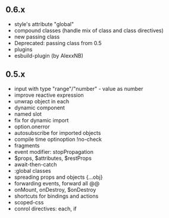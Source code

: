 
## 0.6.x

* style's attribute "global"
* compound classes (handle mix of class and class directives)
* new passing class
* Deprecated: passing class from 0.5
* plugins
* esbuild-plugin (by AlexxNB)

## 0.5.x

* input with type "range"/"number" - value as number
* improve reactive expression
* unwrap object in each
* dynamic component
* named slot
* fix for dynamic import
* option.onerror
* autosubscribe for imported objects
* compile time optinoption !no-check
* fragments
* event modifier: stopPropagation
* $props, $attributes, $restProps
* await-then-catch
* :global classes
* spreading props and objects {...obj}
* forwarding events, forward all @@
* onMount, onDestroy, $onDestroy
* shortcuts for bindings and actions
* scoped-css
* conrol directives: each, if
